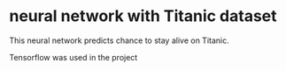 # neural network with Titanic dataset
This neural network predicts chance to stay alive on Titanic.

Tensorflow was used in the project
